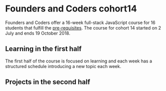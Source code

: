 # Founders and Coders cohort14 

Founders and Coders offer a 16-week full-stack JavaScript course for 16 students that fulfill the [pre-requisites](https://foundersandcoders.com/apply/prerequisites/). 
The course for cohort 14 started on 2 July and ends 19 October 2018. 

## Learning in the first half
The first half of the course is focused on learning and each week has a structured schedule introducing a new topic each week.  
## Projects in the second half 
